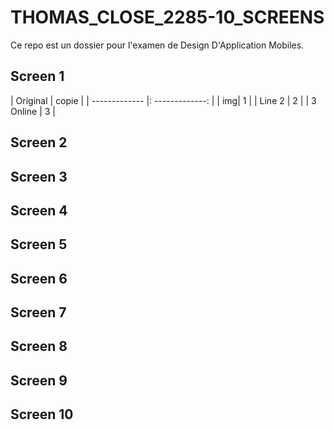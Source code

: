 # THOMAS_CLOSE_2285-10_SCREENS

Ce repo est un dossier pour l'examen de Design D'Application Mobiles.

## Screen 1
| Original      |     copie    | 
| ------------- |: -------------: | 
| img|        1        |
| Line 2        |        2        |
| 3 Online      |        3        |



## Screen 2

## Screen 3

## Screen 4

## Screen 5

## Screen 6

## Screen 7

## Screen 8

## Screen 9

## Screen 10
